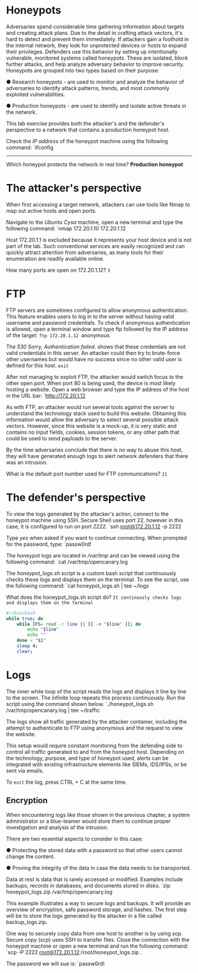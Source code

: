 # Honeypots

Adversaries spend considerable time gathering information about targets and creating attack plans. Due to the detail in crafting attack vectors, it's hard to detect and prevent them immediately. If attackers gain a foothold in the internal network, they look for unprotected devices or hosts to expand their privileges. Defenders use this behavior by setting up intentionally vulnerable, monitored systems called honeypots. These are isolated, block further attacks, and help analyze adversary behavior to improve security. Honeypots are grouped into two types based on their purpose:

● Research honeypots - are used to monitor and analyze the behavior of adversaries to identify attack patterns, trends, and most commonly exploited vulnerabilities.

● Production honeypots - are used to identify and isolate active threats in the network.

This lab exercise provides both the attacker's and the defender's perspective to a network that contains a production honeypot host.

Check the _IP address_ of the honeypot machine using the following command:
`ifconfig

---

Which honeypot protects the network in real time? **Production honeypot**
# The attacker's perspective

When first accessing a target network, attackers can use tools like Nmap to map out active hosts and open ports.

Navigate to the _Ubuntu Cysa_ machine, open a new terminal and type the following command:
`nmap 172.20.1.10 172.20.1.12

Host 172.20.1.1 is excluded because it represents your host device and is not part of the lab. Such conventional services are easily recognized and can quickly attract attention from adversaries, as many tools for their enumeration are readily available online.

How many ports are open on 172.20.1.12? `3`
# FTP

FTP servers are sometimes configured to allow anonymous authentication. This feature enables users to log in to the server without having valid username and password credentials. To check if anonymous authentication is allowed, open a terminal window and type ftp followed by the IP address of the target:
`ftp 172.20.1.12
`anonymous

The _530 Sorry, Authentication failed._ shows that these credentials are not valid credentials in this server. An attacker could then try to brute-force other usernames but would have no success since no other valid user is defined for this host.
`exit`

After not managing to exploit FTP, the attacker would switch focus to the other open port. When port 80 is being used, the device is most likely hosting a website. Open a web browser and type the IP address of the host in the URL bar:
`http://172.20.1.12

As with FTP, an attacker would run several tools against the server to understand the technology stack used to build this website. Obtaining this information would allow the adversary to select several possible attack vectors. However, since this website is a mock-up, it is very static and contains no input fields, cookies, session tokens, or any other path that could be used to send payloads to the server.

By the time adversaries conclude that there is no way to abuse this host, they will have generated enough logs to alert network defenders that there was an intrusion.

What is the default port number used for FTP communications? `21`
# The defender's perspective

To view the logs generated by the attacker's action, connect to the honeypot machine using SSH. Secure Shell uses port 22, however in this case, it is configured to run on port _2222_.
`ssh root@172.20.1.12 -p 2222

Type _yes_ when asked if you want to continue connecting.
When prompted for the password, type:
`passw0rd!

The honeypot logs are located in _/var/tmp_ and can be viewed using the following command:
`cat /var/tmp/opencanary.log

The _honeypot_logs.sh_ script is a custom bash script that continuously checks these logs and displays them on the terminal. To see the script, use the following command:
`cat honeypot_logs.sh | tee ~/logs

What does the honeypot_logs.sh script do? `It continously checks logs and displays them on the terminal`
```bash
#!/bin/bash
while true; do
	while IFS= read -r line || [[ -n "$line" ]]; do
		echo "$line"
		echo ""
	done < "$1"
	sleep 4;
	clear;
```
# Logs

The inner while loop of the script reads the logs and displays it line by line to the screen. The infinite loop repeats this process continuously. Run the script using the command shown below.
`./honeypot_logs.sh /var/tmp/opencanary.log | tee ~/traffic

The logs show all traffic generated by the attacker container, including the attempt to authenticate to FTP using anonymous and the request to view the website:

This setup would require constant monitoring from the defending side to control all traffic generated to and from the honeypot host. Depending on the technology, purpose, and type of honeypot used, alerts can be integrated with existing infrastructure elements like SIEMs, IDS/IPSs, or be sent via emails.

To `exit` the log, press CTRL + C at the same time.
## Encryption

When encountering logs like those shown in the previous chapter, a system administrator or a blue-teamer would store them to continue proper investigation and analysis of the intrusion.

There are two essential aspects to consider in this case:

● Protecting the stored data with a password so that other users cannot change the content.

● Proving the integrity of the data in case the data needs to be transported.

Data at rest is data that is rarely accessed or modified. Examples include backups, records in databases, and documents stored in disks.
`zip honeypot_logs.zip /var/tmp/opencanary.log

This example illustrates a way to secure logs and backups. It will provide an overview of encryption, safe password storage, and hashes. The first step will be to store the logs generated by the attacker in a file called backup_logs.zip.

One way to securely copy data from one host to another is by using scp. Secure copy (scp) uses SSH to transfer files. Close the connection with the honeypot machine or open a new terminal and run the following command:
`scp -P 2222 root@172.20.1.12:/root/honeypot_logs.zip .

The password we will sue is:
`passw0rd!
